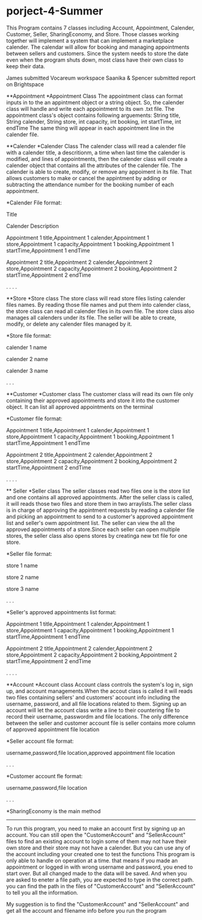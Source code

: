# porject-4-Summer
This Program contains 7 classes including Account, Appointment, Calender, Customer, Seller, SharingEconomy, and Store. Those classes working together will implement a
system that can implement a marketplace calender. The calendar will allow for booking and managing appointments between sellers and customers. Since the system needs
to store the date even when the program shuts down, most class have their own class to keep their data.

James submitted Vocareum workspace
Saanika & Spencer submitted report on Brightspace

**Appointment
*Appointment Class
The appointment class can format inputs in to the an appintment object or a string object. So, the calender class will handle and write each appointment to its own .txt
file.
The appointment class's object contains following arguements:
String title, String calender, String store, int capacity, int booking, int startTime, int endTime
The same thing will appear in each appointment line in the calender file.


**Calender
*Calender Class
The calender class will read a calender file with a calender title, a descritionm, a time when last time the calender is modified, and lines of appointments, then the
calender class will create a calender object that contains all the attributes of the calender file. The calender is able to create, modify, or remove any appoiment in its file.
That allows customers to make or cancel the appintment by adding or subtracting the attendance number for the booking number of each appointment.

*Calender File format:

Title

Calender Description

Appointment 1 title,Appointment 1 calender,Appointment 1 store,Appointment 1 capacity,Appointment 1 booking,Appointment 1 startTime,Appointment 1 endTime

Appointment 2 title,Appointment 2 calender,Appointment 2 store,Appointment 2 capacity,Appointment 2 booking,Appointment 2 startTime,Appointment 2 endTime

.
.
.
.


**Store
*Store class
The store class will read store files listing calender files names. By reading those file names and put them into calender class, the store class can read all calender
files in its own file. The store class also manages all calenders under its file. The seller will be able to create, modify, or delete any calender files managed by it.

*Store file format:

calender 1 name

calender 2 name

calender 3 name

.
.
.

**Customer
*Customer class
The customer class will read its own file only containing their approved appointments and store it into the customer object. It can list all approved appointments on the terminal

*Customer file format:

Appointment 1 title,Appointment 1 calender,Appointment 1 store,Appointment 1 capacity,Appointment 1 booking,Appointment 1 startTime,Appointment 1 endTime

Appointment 2 title,Appointment 2 calender,Appointment 2 store,Appointment 2 capacity,Appointment 2 booking,Appointment 2 startTime,Appointment 2 endTime

.
.
.
.


** Seller
*Seller class
The seller classes read two files one is the store list and one contains all approved appointments. After the seller class is called, it will reads those two files
and store them in two arraylists.The seller class is in charge of approving the appintment requests by reading a calender file and picking an appointment to send to
a customer's approved appointment list and seller's owm appointment list. The seller can view the all the approved appointments of a store.Since each seller can open
multiple stores, the seller class also opens stores by creatinga new txt file for one store.

*Seller file format:

store 1 name

store 2 name

store 3 name

.
.
.

*Seller's approved appointments list format:

Appointment 1 title,Appointment 1 calender,Appointment 1 store,Appointment 1 capacity,Appointment 1 booking,Appointment 1 startTime,Appointment 1 endTime

Appointment 2 title,Appointment 2 calender,Appointment 2 store,Appointment 2 capacity,Appointment 2 booking,Appointment 2 startTime,Appointment 2 endTime

.
.
.
.


**Account
*Account class
Account class controls the system's log in, sign up, and account managements.When the accout class is called it will reads two files containing sellers' and customers'
account info including the username, password, and all file locations related to them. Signing up an account will let the account class write a line to their countering
file to record their username, passwordm and file locations. The only difference between the seller and customer account file is seller contains more column of approved
appointment file location

*Seller account file format:

username,password,file location,approved appointment file location

.
.
.


*Customer account fle format:

username,password,file location

.
.
.


*SharingEconomy is the main method
*************
To run this program, you need to make an account first by signing up an account. You can still open the "CustomerAccount" and "SellerAccount" files to find an existing account
to login some of them may not have their own store and their store may not have a calender. But you can use any of the account including your created one to test the functions
This program is only able to handle on operation at a time. that means if you made an appointment or logged in with wrong username and password, you ened to start over. But all
changed made to the data will be saved. And when you are asked to eneter a file path, you are expected to type in the correct path. you can find the path in the files
of "CustomerAccount" and "SellerAccount" to tell you all the information.

My suggestion is to find the "CustomerAccount" and "SellerAccount" and get all the account and filename info before you run the program
